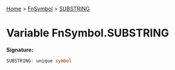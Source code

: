 [Home](../../../index.md) &gt; [FnSymbol](../../fnsymbol.md) &gt; [SUBSTRING](./substring.md)

# Variable FnSymbol.SUBSTRING


<b>Signature:</b>

```typescript
SUBSTRING: unique symbol
```
